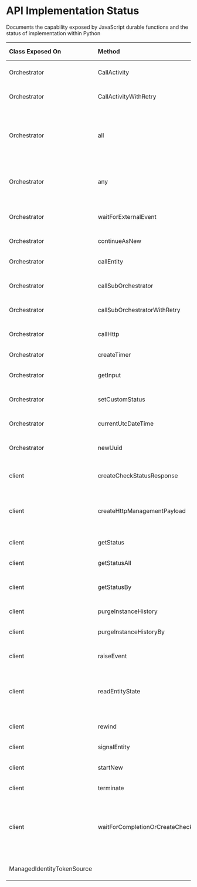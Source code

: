 # API Implementation Status

Documents the capability exposed by JavaScript durable functions and the status of implementation within Python

| Class Exposed On	| Method	| In Python?	| Documentation |
| :---------------- | :-------- | :------------ | :------------ |
| Orchestrator | CallActivity | yes | Schedules an activity function named `name` for execution.
| Orchestrator | CallActivityWithRetry	| yes | Schedules an activity function named `name` for execution with retry options.
| Orchestrator | all | yes | Similar to Promise.all. When called with `yield` or `return`, returns an array containing the results of all [[Task]]s passed to it. It returns when all of the [[Task]] instances have completed.
| Orchestrator | any | yes | Similar to Promise.race. When called with `yield` or `return`, returns the first [[Task]] instance to complete.
| Orchestrator | waitForExternalEvent	| yes | Waits asynchronously for an event to be raised with the name `name` and returns the event data.
| Orchestrator | continueAsNew	| yes | Restarts the orchestration by clearing its history.
| Orchestrator | callEntity | TBD | Calls an operation on an entity, passing an argument, and waits for it to complete.
| Orchestrator | callSubOrchestrator| TBD |Schedules an orchestration function named `name` for execution.
| Orchestrator | callSubOrchestratorWithRetry |	TBD | Schedules an orchestrator function named `name` for execution with retry options.
| Orchestrator | callHttp | yes | Schedules a durable HTTP call to the specified endpoint.
| Orchestrator | createTimer | yes | Creates a durable timer that expires at a specified time.
| Orchestrator | getInput | no | Gets the input of the current orchestrator function as a deserialized value.
| Orchestrator | setCustomStatus | no | Sets the JSON-serializable status of the current orchestrator function.
| Orchestrator | currentUtcDateTime | yes | Gets the current date/time in a way that is safe for use by orchestrator functions.
| Orchestrator | newUuid | yes | Creates a new GUID that is safe for replay within an orchestration or operation.
| client | createCheckStatusResponse | yes| Creates an HTTP response that is useful for checking the status of the specified instance.
| client | createHttpManagementPayload | no | Creates an [[HttpManagementPayload]] object that contains instance management HTTP endpoints.
| client | getStatus | no | Gets the status of the specified orchestration instance.
| client | getStatusAll | no | Gets the status of all orchestration instances. 
| client | getStatusBy | no | Gets the status of all orchestration instances that match the specified conditions.
| client | purgeInstanceHistory | no | Purge the history for a concrete instance.
| client | purgeInstanceHistoryBy | no | Purge the orchestration history for instances that match the conditions.
| client | raiseEvent | yes | Sends an event notification message to a waiting orchestration instance.
| client | readEntityState | TBD | Tries to read the current state of an entity. Returns undefined if the entity does not exist, or if the JSON-serialized state of the entity is larger than 16KB.
| client | rewind | TBD | Rewinds the specified failed orchestration instance with a reason.
| client | signalEntity | TBD | Signals an entity to perform an operation.
| client | startNew | yes | Starts a new instance of the specified orchestrator function.
| client | terminate | no | Terminates a running orchestration instance.
| client | waitForCompletionOrCreateCheckStatusResponse | no | Creates an HTTP response which either contains a payload of management URLs for a non-completed instance or contains the payload containing the output of the completed orchestration.
| ManagedIdentityTokenSource| | no | Returns a `ManagedIdentityTokenSource` object.
 
